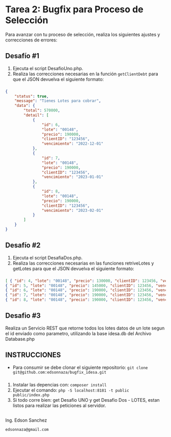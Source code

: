 # Tarea 2: Bugfix para Proceso de Selección

Para avanzar con tu proceso de selección, realiza los siguientes ajustes y correcciones de errores:

## Desafío #1

1. Ejecuta el script DesafioUno.php.
2. Realiza las correcciones necesarias en la función `getClientDebt` para que el JSON devuelva el siguiente formato:
###
```json
{
    "status": true,
    "message": "Tienes Lotes para cobrar",
    "data": {
        "total": 570000,
        "detail": [
            {
                "id": 6,
                "lote": "00148",
                "precio": 190000,
                "clientID": "123456",
                "vencimiento": "2022-12-01"
            },
            {
                "id": 7,
                "lote": "00148",
                "precio": 190000,
                "clientID": "123456",
                "vencimiento": "2023-01-01"
            },
            {
                "id": 8,
                "lote": "00148",
                "precio": 190000,
                "clientID": "123456",
                "vencimiento": "2023-02-01"
            }
        ]
    }
}

```

## Desafío #2
1. Ejecuta el script DesafiaDos.php.
2. Realiza las correcciones necesarias en las funciones retriveLotes y getLotes para que el JSON devuelva el siguiente formato:
###
```json
[ { "id": 4, "lote": "00148", "precio": 130000, "clientID": 123456, "vencimiento": "2022-10-01" },
{ "id": 5, "lote": "00148", "precio": 145000, "clientID": 123456, "vencimiento": null },
{ "id": 6, "lote": "00148", "precio": 190000, "clientID": 123456, "vencimiento": "2022-12-01" },
{ "id": 7, "lote": "00148", "precio": 190000, "clientID": 123456, "vencimiento": "2023-01-01" },
{ "id": 8, "lote": "00148", "precio": 190000, "clientID": 123456, "vencimiento": "2023-02-01" } ]
```

## Desafio #3
Realiza un Servicio REST que retorne todos los lotes datos de un lote segun el id enviado como parametro, utilizando la base idesa.db del Archivo Database.php

## INSTRUCCIONES
 - Para consumir se debe clonar el siguiente repositorio:
`git clone git@github.com:edsonnaza/bugfix_idesa.git`
###
1. Instalar las depencias con: `composer install`
2. Ejecutar el comando: `php -S localhost:8181 -t public public/index.php`
3. Si todo corre bien: get Desafio UNO y get Desafio Dos - LOTES, estan listos para realizar las peticiones al servidor.

##
Ing. Edson Sanchez

`edsonnaza@gmail.com`

